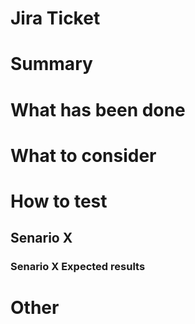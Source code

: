 # Jira Ticket

# Summary
 
# What has been done

# What to consider
 
# How to test 
## Senario X
### Senario X Expected results

# Other
